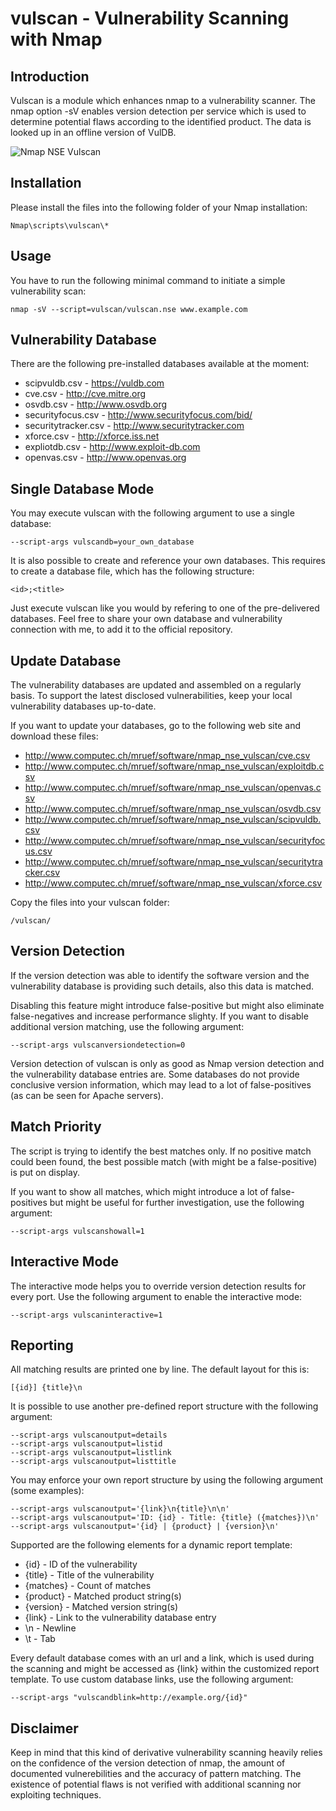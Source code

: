 # vulscan - Vulnerability Scanning with Nmap

## Introduction

Vulscan is a module which enhances nmap to a vulnerability scanner. The nmap option -sV enables version detection per service which is used to determine potential flaws according to the identified product. The data is looked up in an offline version of VulDB.

![Nmap NSE Vulscan](http://www.computec.ch/projekte/vulscan/introduction/screenshot.png)

## Installation

Please install the files into the following folder of your Nmap installation:

    Nmap\scripts\vulscan\*

## Usage

You have to run the following minimal command to initiate a simple vulnerability scan:

    nmap -sV --script=vulscan/vulscan.nse www.example.com

## Vulnerability Database

There are the following pre-installed databases available at the moment:

* scipvuldb.csv - https://vuldb.com
* cve.csv - http://cve.mitre.org
* osvdb.csv - http://www.osvdb.org
* securityfocus.csv - http://www.securityfocus.com/bid/
* securitytracker.csv - http://www.securitytracker.com
* xforce.csv - http://xforce.iss.net
* expliotdb.csv - http://www.exploit-db.com
* openvas.csv - http://www.openvas.org

## Single Database Mode

You may execute vulscan with the following argument to use a single database:

    --script-args vulscandb=your_own_database

It is also possible to create and reference your own databases. This requires to create a database file, which has the following structure:

    <id>;<title>

Just execute vulscan like you would by refering to one of the pre-delivered databases. Feel free to share your own database and vulnerability connection with me, to add it to the official repository.

## Update Database

The vulnerability databases are updated and assembled on a regularly basis. To support the latest disclosed vulnerabilities, keep your local vulnerability databases up-to-date.

If you want to update your databases, go to the following web site and download these files:

* http://www.computec.ch/mruef/software/nmap_nse_vulscan/cve.csv
* http://www.computec.ch/mruef/software/nmap_nse_vulscan/exploitdb.csv
* http://www.computec.ch/mruef/software/nmap_nse_vulscan/openvas.csv
* http://www.computec.ch/mruef/software/nmap_nse_vulscan/osvdb.csv
* http://www.computec.ch/mruef/software/nmap_nse_vulscan/scipvuldb.csv
* http://www.computec.ch/mruef/software/nmap_nse_vulscan/securityfocus.csv
* http://www.computec.ch/mruef/software/nmap_nse_vulscan/securitytracker.csv
* http://www.computec.ch/mruef/software/nmap_nse_vulscan/xforce.csv

Copy the files into your vulscan folder:

    /vulscan/

## Version Detection

If the version detection was able to identify the software version and the vulnerability database is providing such details, also this data is matched.

Disabling this feature might introduce false-positive but might also eliminate false-negatives and increase performance slighty. If you want to disable additional version matching, use the following argument:

    --script-args vulscanversiondetection=0

Version detection of vulscan is only as good as Nmap version detection and the vulnerability database entries are. Some databases do not provide conclusive version information, which may lead to a lot of false-positives (as can be seen for Apache servers).

## Match Priority

The script is trying to identify the best matches only. If no positive match could been found, the best possible match (with might be a false-positive) is put on display.

If you want to show all matches, which might introduce a lot of false-positives but might be useful for further investigation, use the following argument:

    --script-args vulscanshowall=1

## Interactive Mode

The interactive mode helps you to override version detection results for every port. Use the following argument to enable the interactive mode:

    --script-args vulscaninteractive=1

## Reporting

All matching results are printed one by line. The default layout for this is:

    [{id}] {title}\n

It is possible to use another pre-defined report structure with the following argument:

    --script-args vulscanoutput=details
    --script-args vulscanoutput=listid
    --script-args vulscanoutput=listlink
    --script-args vulscanoutput=listtitle

You may enforce your own report structure by using the following argument (some examples):

    --script-args vulscanoutput='{link}\n{title}\n\n'
    --script-args vulscanoutput='ID: {id} - Title: {title} ({matches})\n'
    --script-args vulscanoutput='{id} | {product} | {version}\n'

Supported are the following elements for a dynamic report template:

* {id} - ID of the vulnerability
* {title} - Title of the vulnerability
* {matches} - Count of matches
* {product} - Matched product string(s)
* {version} - Matched version string(s)
* {link} - Link to the vulnerability database entry
* \n - Newline
* \t - Tab

Every default database comes with an url and a link, which is used during the scanning and might be accessed as {link} within the customized report template. To use custom database links, use the following argument:

    --script-args "vulscandblink=http://example.org/{id}"

## Disclaimer

Keep in mind that this kind of derivative vulnerability scanning heavily relies on the confidence of the version detection of nmap, the amount of documented vulnerebilities and the accuracy of pattern matching. The existence of potential flaws is not verified with additional scanning nor exploiting techniques.
